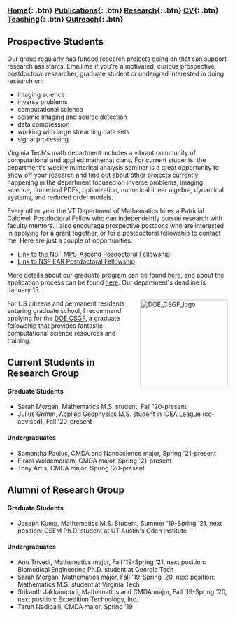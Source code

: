 ### [Home](https://eileenrmartin.github.io){: .btn}     [Publications](/publications){: .btn}     [Research](/research){: .btn}      [CV](/docs/ermartin_CV.pdf){: .btn}    [Teaching](/teaching){: .btn}     [Outreach](/outreach){: .btn}

## Prospective Students

Our group regularly has funded research projects going on that can support research assistants. Email me if you're a motivated, curious prospective postdoctoral researcher, graduate student or undergrad interested in doing research on: 
* imaging science 
* inverse problems 
* computational science 
* seismic imaging and source detection 
* data compression
* working with large streaming data sets
* signal processing

Virginia Tech's math department includes a vibrant community of computational and applied mathematicians. For current students, the department's weekly numerical analysis seminar is a great opportunity to show off your research and find out about other projects currently happening in the department focused on inverse problems, imaging science, numerical PDEs, optimization, numerical linear algebra, dynamical systems, and reduced order models. 


Every other year the VT Department of Mathematics hires a Patricial Caldwell Postdoctoral Fellow who can independently pursue research with faculty mentors. I also encourage prospective postdocs who are interested in applying for a grant together, or for a postdoctoral fellowship to contact me. Here are just a couple of opportunities:
* [Link to the NSF MPS-Ascend Posdoctoral Fellowship](https://www.nsf.gov/funding/pgm_summ.jsp?pims_id=505879)
* [Link to NSF EAR Postdoctoral Fellowship](https://nsf.gov/funding/pgm_summ.jsp?pims_id=503144&org=OMA)


More details about our graduate program can be found [here](https://secure.graduateschool.vt.edu/graduate_catalog/program.htm?programID=002d14431ce38e83011ce38e94040020&nocache=1536867097477), and about the application process can be found [here](https://graduateschool.vt.edu/admissions/how-to-apply.html). Our department's deadline is January 15.

<img src="https://eileenrmartin.github.io/prospectiveStudents/img/DOE_CSGF_logo.png" alt="DOE_CSGF_logo" align="right" width="200">  For US citizens and permanent residents entering graduate school, I recommend applying for the [DOE CSGF](https://www.krellinst.org/csgf/about-doe-csgf), a graduate fellowship that provides fantastic computational science resources and training. 


## Current Students in Research Group

#### Graduate Students
* Sarah Morgan, Mathematics M.S. student, Fall '20-present
* Julius Grimm, Applied Geophysics M.S. student in IDEA League (co-advised), Fall '20-present

#### Undergraduates
* Samantha Paulus, CMDA and Nanoscience major, Spring '21-present
* Firaol Woldemariam, CMDA major, Spring '21-present
* Tony Artis, CMDA major, Spring '20-present


## Alumni of Research Group

#### Graduate Students
* Joseph Kump, Mathematics M.S. Student, Summer '19-Spring '21, next position: CSEM Ph.D. student at UT Austin's Oden Institute

#### Undergraduates
* Anu Trivedi, Mathematics major, Fall '19-Spring '21, next position: Biomedical Engineering Ph.D. student at Georgia Tech
* Sarah Morgan, Mathematics major, Fall '19-Spring '20, next position: Mathematics M.S. student at Virginia Tech
* Srikanth Jakkampudi, Mathematics and CMDA major, Fall '19-Spring '20, next position: Expedition Technology, Inc.
* Tarun Nadipalli, CMDA major, Spring '19




